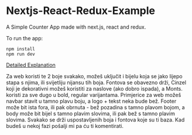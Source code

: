 # Nextjs-React-Redux-Example

A Simple Counter App made with next.js, react and redux.

To run the app:

```
npm install
npm run dev
```

[Detailed Explanation](https://dev.to/waqasabbasi/server-side-rendered-app-with-next-js-react-and-redux-38gf)

Za web koristi te 2 boje svakako, možeš uključit i bijelu koja se jako lijepo stapa s njima, ili svijetliju nijansu tih boja. Fontova se obavezno drži, Cinzel koji je dekorativni možeš koristiti za naslove (ako dobro ispada), a Monts. koristi za sve dugo u bold, regular varijantama. Primjerice za web možeš navbar stavit u tamno plavu boju, a logo + tekst neka bude bež. Footer može bit ista fora, ili pak obrnuta - bež pozadina s tamno plavom bojom, a body može bit bijel s tamno plavim slovima, ili pak bež s tamno plavim slovima. Svakako se drži uspostavljenih boja i fontova koje su ti baza. Kad budeš u nekoj fazi pošalji mi pa ću ti komentirati.
